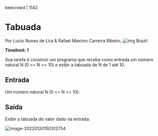 beecrowd | 1142

# Tabuada

Por Lucio Nunes de Lira & Rafael Maximo Carreira Ribeiro, ![img](https://resources.urionlinejudge.com.br/gallery/images/flags/br.gif) Brazil

**Timelimit: 1**

Sua tarefa é construir um programa que receba como entrada um número natural N (0 <= N <= 10) e exibir a tabuada de N de 1 até 10.

## Entrada

Um número natural N (0 <= N <= 10).

## Saída

Exibir a tabuada do valor dado na entrada.

![image-20220120150312754](C:\Users\jskol\AppData\Roaming\Typora\typora-user-images\image-20220120150312754.png)